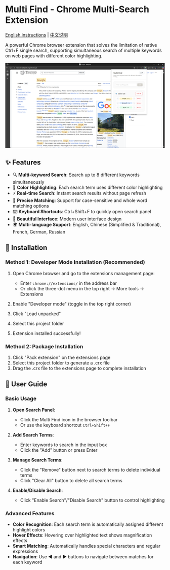 # Multi Find - Chrome Multi-Search Extension

[English instructions](https://github.com/isyundong/Multi-Find/blob/main/README.md) | [中文说明](https://github.com/isyundong/Multi-Find/blob/main/README-CN.md)

A powerful Chrome browser extension that solves the limitation of native Ctrl+F single search, supporting simultaneous search of multiple keywords on web pages with different color highlighting.

![Multi Find Screenshot](images/screenshot.png)

## ✨ Features

- 🔍 **Multi-keyword Search**: Search up to 8 different keywords simultaneously
- 🎨 **Color Highlighting**: Each search term uses different color highlighting
- ⚡ **Real-time Search**: Instant search results without page refresh
- 🎯 **Precise Matching**: Support for case-sensitive and whole word matching options
- ⌨️ **Keyboard Shortcuts**: Ctrl+Shift+F to quickly open search panel
- 🎪 **Beautiful Interface**: Modern user interface design
- 🌍 **Multi-language Support**: English, Chinese (Simplified & Traditional), French, German, Russian

## 🚀 Installation

### Method 1: Developer Mode Installation (Recommended)

1. Open Chrome browser and go to the extensions management page:
   - Enter `chrome://extensions/` in the address bar
   - Or click the three-dot menu in the top right → More tools → Extensions

2. Enable "Developer mode" (toggle in the top right corner)

3. Click "Load unpacked"

4. Select this project folder

5. Extension installed successfully!

### Method 2: Package Installation

1. Click "Pack extension" on the extensions page
2. Select this project folder to generate a .crx file
3. Drag the .crx file to the extensions page to complete installation

## 📖 User Guide

### Basic Usage

1. **Open Search Panel**:
   - Click the Multi Find icon in the browser toolbar
   - Or use the keyboard shortcut `Ctrl+Shift+F`

2. **Add Search Terms**:
   - Enter keywords to search in the input box
   - Click the "Add" button or press Enter

3. **Manage Search Terms**:
   - Click the "Remove" button next to search terms to delete individual terms
   - Click "Clear All" button to delete all search terms

4. **Enable/Disable Search**:
   - Click "Enable Search"/"Disable Search" button to control highlighting

### Advanced Features

- **Color Recognition**: Each search term is automatically assigned different highlight colors
- **Hover Effects**: Hovering over highlighted text shows magnification effects
- **Smart Matching**: Automatically handles special characters and regular expressions
- **Navigation**: Use ◀ and ▶ buttons to navigate between matches for each keyword
